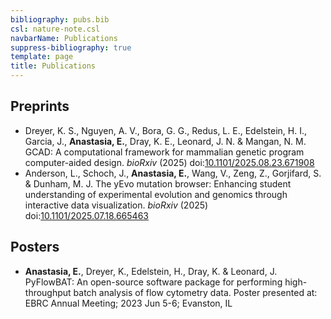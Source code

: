 ```yaml
---
bibliography: pubs.bib
csl: nature-note.csl
navbarName: Publications
suppress-bibliography: true
template: page
title: Publications
---
```


## Preprints

- Dreyer, K. S., Nguyen, A. V., Bora, G. G., Redus, L. E., Edelstein, H.
  I., Garcia, J., **Anastasia, E.**, Dray, K. E., Leonard, J. N. &
  Mangan, N. M. GCAD: A computational framework for mammalian genetic
  program computer-aided design. *bioRxiv* (2025)
  doi:[10.1101/2025.08.23.671908](https://doi.org/10.1101/2025.08.23.671908)
- Anderson, L., Schoch, J., **Anastasia, E.**, Wang, V., Zeng, Z.,
  Gorjifard, S. & Dunham, M. J. The yEvo mutation browser: Enhancing
  student understanding of experimental evolution and genomics through
  interactive data visualization. *bioRxiv* (2025)
  doi:[10.1101/2025.07.18.665463](https://doi.org/10.1101/2025.07.18.665463)

## Posters

- **Anastasia, E.**, Dreyer, K., Edelstein, H., Dray, K. & Leonard, J.
  PyFlowBAT: An open-source software package for performing
  high-throughput batch analysis of flow cytometry data. Poster
  presented at: EBRC Annual Meeting; 2023 Jun 5-6; Evanston, IL
